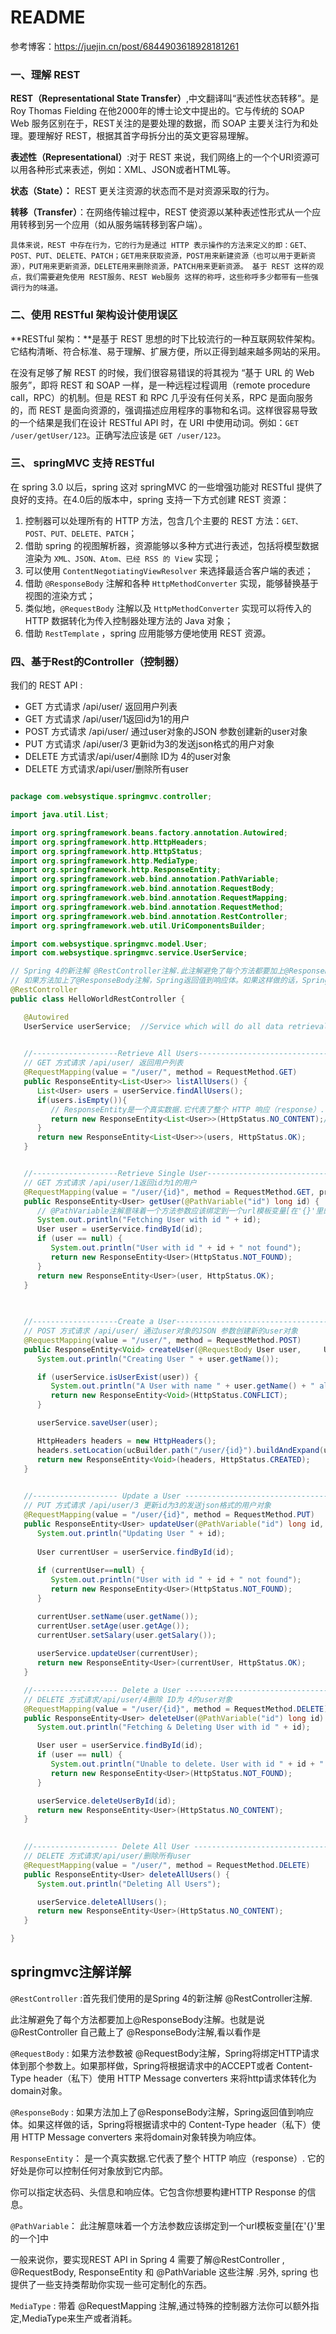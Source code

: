 # README

参考博客：https://juejin.cn/post/6844903618928181261

### 一、理解 REST

**REST（Representational State Transfer）**,中文翻译叫“表述性状态转移”。是 Roy Thomas Fielding 在他2000年的博士论文中提出的。它与传统的 SOAP Web 服务区别在于，REST关注的是要处理的数据，而 SOAP 主要关注行为和处理。要理解好 REST，根据其首字母拆分出的英文更容易理解。

**表述性（Representational）**:对于 REST 来说，我们网络上的一个个URI资源可以用各种形式来表述，例如：XML、JSON或者HTML等。

**状态（State）：** REST 更关注资源的状态而不是对资源采取的行为。

**转移（Transfer）**：在网络传输过程中，REST 使资源以某种表述性形式从一个应用转移到另一个应用（如从服务端转移到客户端）。

```
具体来说，REST 中存在行为，它的行为是通过 HTTP 表示操作的方法来定义的即：GET、POST、PUT、DELETE、PATCH；GET用来获取资源，POST用来新建资源（也可以用于更新资源），PUT用来更新资源，DELETE用来删除资源，PATCH用来更新资源。 基于 REST 这样的观点，我们需要避免使用 REST服务、REST Web服务 这样的称呼，这些称呼多少都带有一些强调行为的味道。
```

### 二、使用 RESTful 架构设计使用误区

**RESTful 架构：**是基于 REST 思想的时下比较流行的一种互联网软件架构。它结构清晰、符合标准、易于理解、扩展方便，所以正得到越来越多网站的采用。

在没有足够了解 REST 的时候，我们很容易错误的将其视为 “基于 URL 的 Web 服务”，即将 REST 和 SOAP 一样，是一种远程过程调用（remote procedure call，RPC）的机制。但是 REST 和 RPC 几乎没有任何关系，RPC 是面向服务的，而 REST 是面向资源的，强调描述应用程序的事物和名词。这样很容易导致的一个结果是我们在设计 RESTful API 时，在 URI 中使用动词。例如：`GET /user/getUser/123`。正确写法应该是 `GET /user/123`。

### 三、 springMVC 支持 RESTful

在 spring 3.0 以后，spring 这对 springMVC 的一些增强功能对 RESTful 提供了良好的支持。在4.0后的版本中，spring 支持一下方式创建 REST 资源：

1. 控制器可以处理所有的 HTTP 方法，包含几个主要的 REST 方法：`GET、POST、PUT、DELETE、PATCH`；
2. 借助 spring 的视图解析器，资源能够以多种方式进行表述，包括将模型数据渲染为 `XML、JSON、Atom、已经 RSS 的 View` 实现；
3. 可以使用 `ContentNegotiatingViewResolver` 来选择最适合客户端的表述；
4. 借助 `@ResponseBody` 注解和各种 `HttpMethodConverter` 实现，能够替换基于视图的渲染方式；
5. 类似地，`@RequestBody` 注解以及 `HttpMethodConverter` 实现可以将传入的 HTTP 数据转化为传入控制器处理方法的 Java 对象；
6. 借助 `RestTemplate` ，spring 应用能够方便地使用 REST 资源。

### 四、基于Rest的Controller（控制器）

我们的 REST API :

- GET 方式请求 /api/user/ 返回用户列表
- GET 方式请求 /api/user/1返回id为1的用户
- POST 方式请求 /api/user/ 通过user对象的JSON 参数创建新的user对象
- PUT 方式请求 /api/user/3 更新id为3的发送json格式的用户对象
- DELETE 方式请求/api/user/4删除 ID为 4的user对象
- DELETE 方式请求/api/user/删除所有user

```

```

```java
package com.websystique.springmvc.controller;

import java.util.List;

import org.springframework.beans.factory.annotation.Autowired;
import org.springframework.http.HttpHeaders;
import org.springframework.http.HttpStatus;
import org.springframework.http.MediaType;
import org.springframework.http.ResponseEntity;
import org.springframework.web.bind.annotation.PathVariable;
import org.springframework.web.bind.annotation.RequestBody;
import org.springframework.web.bind.annotation.RequestMapping;
import org.springframework.web.bind.annotation.RequestMethod;
import org.springframework.web.bind.annotation.RestController;
import org.springframework.web.util.UriComponentsBuilder;

import com.websystique.springmvc.model.User;
import com.websystique.springmvc.service.UserService;

// Spring 4的新注解 @RestController注解.此注解避免了每个方法都要加上@ResponseBody注解
// 如果方法加上了@ResponseBody注解，Spring返回值到响应体。如果这样做的话，Spring将根据请求中的 Content-Type header（私下）使用 HTTP Message converters 来将domain对象转换为响应体
@RestController
public class HelloWorldRestController {

   @Autowired
   UserService userService;  //Service which will do all data retrieval/manipulation work

   
   //-------------------Retrieve All Users--------------------------------------------------------
   // GET 方式请求 /api/user/ 返回用户列表
   @RequestMapping(value = "/user/", method = RequestMethod.GET)
   public ResponseEntity<List<User>> listAllUsers() {
      List<User> users = userService.findAllUsers();
      if(users.isEmpty()){
         // ResponseEntity是一个真实数据.它代表了整个 HTTP 响应（response）. 它的好处是你可以控制任何对象放到它内部.你可以指定状态码、头信息和响应体.它包含你想要构建HTTP Response 的信息
         return new ResponseEntity<List<User>>(HttpStatus.NO_CONTENT);//You many decide to return HttpStatus.NOT_FOUND
      }
      return new ResponseEntity<List<User>>(users, HttpStatus.OK);
   }


   //-------------------Retrieve Single User--------------------------------------------------------
   // GET 方式请求 /api/user/1返回id为1的用户
   @RequestMapping(value = "/user/{id}", method = RequestMethod.GET, produces = MediaType.APPLICATION_JSON_VALUE)
   public ResponseEntity<User> getUser(@PathVariable("id") long id) {
      // @PathVariable注解意味着一个方法参数应该绑定到一个url模板变量[在'{}'里的一个]中
      System.out.println("Fetching User with id " + id);
      User user = userService.findById(id);
      if (user == null) {
         System.out.println("User with id " + id + " not found");
         return new ResponseEntity<User>(HttpStatus.NOT_FOUND);
      }
      return new ResponseEntity<User>(user, HttpStatus.OK);
   }

   
   
   //-------------------Create a User--------------------------------------------------------
   // POST 方式请求 /api/user/ 通过user对象的JSON 参数创建新的user对象
   @RequestMapping(value = "/user/", method = RequestMethod.POST)
   public ResponseEntity<Void> createUser(@RequestBody User user,     UriComponentsBuilder ucBuilder) {
      System.out.println("Creating User " + user.getName());

      if (userService.isUserExist(user)) {
         System.out.println("A User with name " + user.getName() + " already exist");
         return new ResponseEntity<Void>(HttpStatus.CONFLICT);
      }

      userService.saveUser(user);

      HttpHeaders headers = new HttpHeaders();
      headers.setLocation(ucBuilder.path("/user/{id}").buildAndExpand(user.getId()).toUri());
      return new ResponseEntity<Void>(headers, HttpStatus.CREATED);
   }

   
   //------------------- Update a User --------------------------------------------------------
   // PUT 方式请求 /api/user/3 更新id为3的发送json格式的用户对象
   @RequestMapping(value = "/user/{id}", method = RequestMethod.PUT)
   public ResponseEntity<User> updateUser(@PathVariable("id") long id, @RequestBody User user) {
      System.out.println("Updating User " + id);
      
      User currentUser = userService.findById(id);
      
      if (currentUser==null) {
         System.out.println("User with id " + id + " not found");
         return new ResponseEntity<User>(HttpStatus.NOT_FOUND);
      }

      currentUser.setName(user.getName());
      currentUser.setAge(user.getAge());
      currentUser.setSalary(user.getSalary());
      
      userService.updateUser(currentUser);
      return new ResponseEntity<User>(currentUser, HttpStatus.OK);
   }

   //------------------- Delete a User --------------------------------------------------------
   // DELETE 方式请求/api/user/4删除 ID为 4的user对象
   @RequestMapping(value = "/user/{id}", method = RequestMethod.DELETE)
   public ResponseEntity<User> deleteUser(@PathVariable("id") long id) {
      System.out.println("Fetching & Deleting User with id " + id);

      User user = userService.findById(id);
      if (user == null) {
         System.out.println("Unable to delete. User with id " + id + " not found");
         return new ResponseEntity<User>(HttpStatus.NOT_FOUND);
      }

      userService.deleteUserById(id);
      return new ResponseEntity<User>(HttpStatus.NO_CONTENT);
   }

   
   //------------------- Delete All User --------------------------------------------------------
   // DELETE 方式请求/api/user/删除所有user
   @RequestMapping(value = "/user/", method = RequestMethod.DELETE)
   public ResponseEntity<User> deleteAllUsers() {
      System.out.println("Deleting All Users");

      userService.deleteAllUsers();
      return new ResponseEntity<User>(HttpStatus.NO_CONTENT);
   }

}
```

## springmvc注解详解

`@RestController` :首先我们使用的是Spring 4的新注解 @RestController注解.

此注解避免了每个方法都要加上@ResponseBody注解。也就是说@RestController 自己戴上了 @ResponseBody注解,看以看作是

`@RequestBody` : 如果方法参数被 @RequestBody注解，Spring将绑定HTTP请求体到那个参数上。如果那样做，Spring将根据请求中的ACCEPT或者 Content-Type header（私下）使用 HTTP Message converters 来将http请求体转化为domain对象。

`@ResponseBody` : 如果方法加上了@ResponseBody注解，Spring返回值到响应体。如果这样做的话，Spring将根据请求中的 Content-Type header（私下）使用 HTTP Message converters 来将domain对象转换为响应体。

`ResponseEntity`： 是一个真实数据.它代表了整个 HTTP 响应（response）. 它的好处是你可以控制任何对象放到它内部。

你可以指定状态码、头信息和响应体。它包含你想要构建HTTP Response 的信息。

`@PathVariable`： 此注解意味着一个方法参数应该绑定到一个url模板变量[在'{}'里的一个]中

一般来说你，要实现REST API in Spring 4 需要了解@RestController , @RequestBody, ResponseEntity 和 @PathVariable 这些注解 .另外, spring 也提供了一些支持类帮助你实现一些可定制化的东西。

`MediaType` : 带着 @RequestMapping 注解,通过特殊的控制器方法你可以额外指定,MediaType来生产或者消耗。

